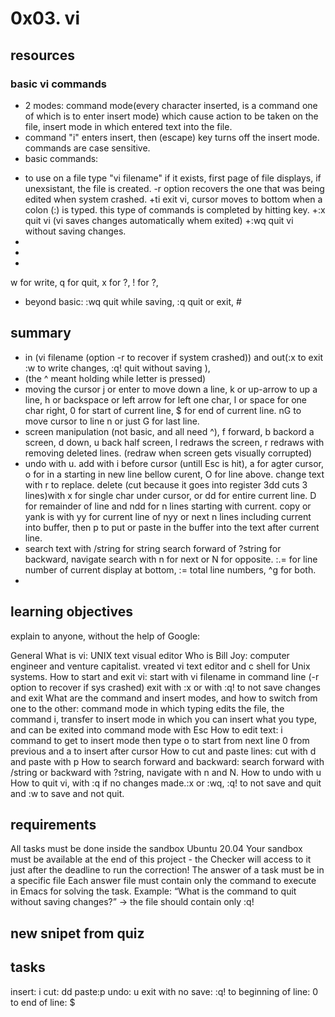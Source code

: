 # 0x03. vi

## resources 
### basic vi commands
- 2 modes: command mode(every character inserted, is a command one of which is to enter insert mode) which cause action to be taken on the file, insert mode in which entered text into the file.
- command "i" enters insert, then <Esc> (escape) key turns off the insert mode. commands are case sensitive.
- basic commands: 
+ to use on a file type "vi filename" if it exists, first page of file displays,  if unexsistant, the file is created. -r option recovers the one that was being edited when system crashed.
+ti exit vi, cursor moves to bottom when a colon (:) is typed. this type of commands is completed by hitting <Enter> key. 
+:x <enter> quit vi (vi saves changes automatically whem exited)
+:wq <enter> quit vi without saving changes.
+
+
+
w for write, q for quit, x for ?, ! for ?, 
- beyond basic:
:wq quit while saving, :q quit or exit, #
## summary
- in (vi filename (option -r to recover if system crashed)) and out(:x to exit :w to write changes, :q! quit without saving ),
- (the ^ meant holding <ctrl> while letter is pressed)
- moving the cursor j or enter to move down a line, k or up-arrow to up a line, h or backspace or left arrow for left one char, l or space for one char right, 0 for start of current line, $ for end of current line. nG to move cursor to line n or just G for last line.
- screen manipulation (not basic, and all need ^), f forward, b backord a screen, d down, u back half screen, l redraws the screen, r redraws with removing deleted lines. (redraw when screen gets visually corrupted)
- undo with u. add with i before cursor (untill Esc is hit), a for agter cursor, o for in a starting in new line bellow curent,  O for line above. change text with r to replace. delete (cut because it goes into register 3dd cuts 3 lines)with x for single char under cursor, or dd for entire current line. D for remainder of line and ndd for n lines starting with current. copy or yank is with yy for current line of nyy or next n lines including current into buffer, then p to put or paste in the buffer into the text after current line.
- search text with /string for string search forward of ?string for backward, navigate search with n for next or N for opposite. :.= for line number of current display at bottom, := total line numbers, ^g for both.
- 
## learning objectives
explain to anyone, without the help of Google:

General
What is vi: UNIX text visual editor 
Who is Bill Joy: computer engineer and venture capitalist. vreated vi text editor and c shell for Unix systems.
How to start and exit vi: start with vi filename in command line (-r option to recover if sys crashed) exit with :x or with :q! to not save changes and exit
What are the command and insert modes, and how to switch from one to the other: command mode in which typing edits the file, the command i, transfer to insert mode in which you can insert what you type, and can be exited into command mode with Esc
How to edit text: i command to get to insert mode then type o to start from next line 0 from previous and a to insert after cursor
How to cut and paste lines: cut with d and paste with p
How to search forward and backward: search forward with /string or backward with ?string, navigate with n and N.
How to undo  with u
How to quit vi, with :q if no changes made.:x or :wq, :q! to not save and quit and :w to save and not quit.

## requirements
All tasks must be done inside the sandbox Ubuntu 20.04
Your sandbox must be available at the end of this project - the Checker will access to it just after the deadline to run the correction!
The answer of a task must be in a specific file
Each answer file must contain only the command to execute in Emacs for solving the task. Example: “What is the command to quit without saving changes?” -> the file should contain only :q!

## new snipet from quiz
## tasks

insert: i
cut: dd
paste:p
undo: u
exit with no save: :q!
to beginning of line: 0
to end of line: $

